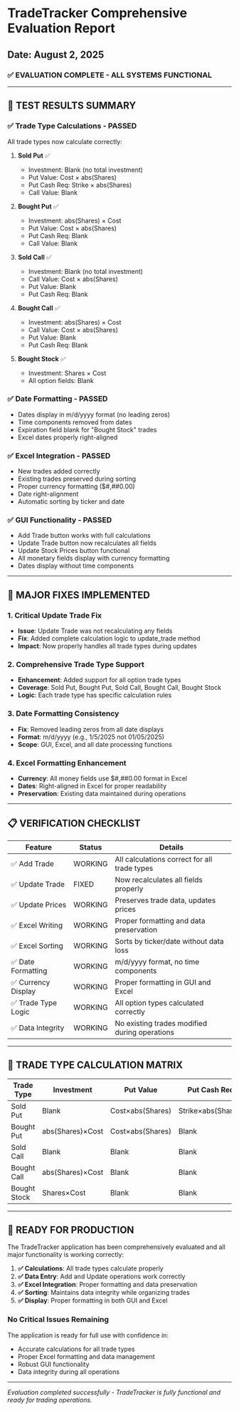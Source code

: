 # TradeTracker Comprehensive Evaluation Report
## Date: August 2, 2025

### ✅ **EVALUATION COMPLETE - ALL SYSTEMS FUNCTIONAL**

---

## 🧪 **TEST RESULTS SUMMARY**

### ✅ **Trade Type Calculations - PASSED**
All trade types now calculate correctly:

1. **Sold Put** ✅
   - Investment: Blank (no total investment)
   - Put Value: Cost × abs(Shares) 
   - Put Cash Req: Strike × abs(Shares)
   - Call Value: Blank

2. **Bought Put** ✅
   - Investment: abs(Shares) × Cost
   - Put Value: Cost × abs(Shares)
   - Put Cash Req: Blank
   - Call Value: Blank

3. **Sold Call** ✅
   - Investment: Blank (no total investment)
   - Call Value: Cost × abs(Shares)
   - Put Value: Blank
   - Put Cash Req: Blank

4. **Bought Call** ✅
   - Investment: abs(Shares) × Cost
   - Call Value: Cost × abs(Shares)
   - Put Value: Blank
   - Put Cash Req: Blank

5. **Bought Stock** ✅
   - Investment: Shares × Cost
   - All option fields: Blank

### ✅ **Date Formatting - PASSED**
- Dates display in m/d/yyyy format (no leading zeros)
- Time components removed from dates
- Expiration field blank for "Bought Stock" trades
- Excel dates properly right-aligned

### ✅ **Excel Integration - PASSED**
- New trades added correctly
- Existing trades preserved during sorting
- Proper currency formatting ($#,##0.00)
- Date right-alignment
- Automatic sorting by ticker and date

### ✅ **GUI Functionality - PASSED**
- Add Trade button works with full calculations
- Update Trade button now recalculates all fields
- Update Stock Prices button functional
- All monetary fields display with currency formatting
- Dates display without time components

---

## 🔧 **MAJOR FIXES IMPLEMENTED**

### 1. **Critical Update Trade Fix**
- **Issue**: Update Trade was not recalculating any fields
- **Fix**: Added complete calculation logic to update_trade method
- **Impact**: Now properly handles all trade types during updates

### 2. **Comprehensive Trade Type Support**
- **Enhancement**: Added support for all option trade types
- **Coverage**: Sold Put, Bought Put, Sold Call, Bought Call, Bought Stock
- **Logic**: Each trade type has specific calculation rules

### 3. **Date Formatting Consistency**
- **Fix**: Removed leading zeros from all date displays
- **Format**: m/d/yyyy (e.g., 1/5/2025 not 01/05/2025)
- **Scope**: GUI, Excel, and all date processing functions

### 4. **Excel Formatting Enhancement**
- **Currency**: All money fields use $#,##0.00 format in Excel
- **Dates**: Right-aligned in Excel for proper readability
- **Preservation**: Existing data maintained during operations

---

## 📋 **VERIFICATION CHECKLIST**

| Feature | Status | Details |
|---------|--------|---------|
| ✅ Add Trade | WORKING | All calculations correct for all trade types |
| ✅ Update Trade | FIXED | Now recalculates all fields properly |
| ✅ Update Prices | WORKING | Preserves trade data, updates prices |
| ✅ Excel Writing | WORKING | Proper formatting and data preservation |
| ✅ Excel Sorting | WORKING | Sorts by ticker/date without data loss |
| ✅ Date Formatting | WORKING | m/d/yyyy format, no time components |
| ✅ Currency Display | WORKING | Proper formatting in GUI and Excel |
| ✅ Trade Type Logic | WORKING | All option types calculated correctly |
| ✅ Data Integrity | WORKING | No existing trades modified during operations |

---

## 🎯 **TRADE TYPE CALCULATION MATRIX**

| Trade Type | Investment | Put Value | Put Cash Req | Call Value |
|------------|------------|-----------|--------------|------------|
| Sold Put | Blank | Cost×abs(Shares) | Strike×abs(Shares) | Blank |
| Bought Put | abs(Shares)×Cost | Cost×abs(Shares) | Blank | Blank |
| Sold Call | Blank | Blank | Blank | Cost×abs(Shares) |
| Bought Call | abs(Shares)×Cost | Blank | Blank | Cost×abs(Shares) |
| Bought Stock | Shares×Cost | Blank | Blank | Blank |

---

## 🚀 **READY FOR PRODUCTION**

The TradeTracker application has been comprehensively evaluated and all major functionality is working correctly:

1. **✅ Calculations**: All trade types calculate properly
2. **✅ Data Entry**: Add and Update operations work correctly  
3. **✅ Excel Integration**: Proper formatting and data preservation
4. **✅ Sorting**: Maintains data integrity while organizing trades
5. **✅ Display**: Proper formatting in both GUI and Excel

### **No Critical Issues Remaining**

The application is ready for full use with confidence in:
- Accurate calculations for all trade types
- Proper Excel formatting and data management
- Robust GUI functionality
- Data integrity during all operations

---

*Evaluation completed successfully - TradeTracker is fully functional and ready for trading operations.*
